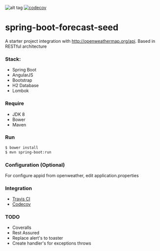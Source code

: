 ![alt tag](https://api.travis-ci.org/heidiks/spring-boot-forecast-seed.svg?branch=master)
[![codecov](https://codecov.io/gh/heidiks/spring-boot-forecast-seed/branch/master/graph/badge.svg)](https://codecov.io/gh/heidiks/spring-boot-forecast-seed)

# spring-boot-forecast-seed
A starter project integration with http://openweathermap.org/api.
Based in RESTful architecture

### Stack:
- Spring Boot
- AngularJS
- Bootstrap
- H2 Database
- Lombok

### Require
- JDK 8
- Bower
- Maven

### Run
```sh
$ bower install
$ mvn spring-boot:run
```

### Configuration (Optional)
For configure appid from openweather, edit application.properties

### Integration
- [Travis CI](https://travis-ci.org/heidiks/spring-boot-forecast-seed)
- [Codecov](https://codecov.io/gh/heidiks/spring-boot-forecast-seed)

### TODO
- Coveralls
- Rest Assured
- Replace alert's to toaster
- Create handler's for exceptions throws
